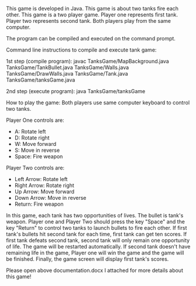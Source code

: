This game is developed in Java. This game is about two tanks fire each other. This game is a two player game. Player one represents first tank. Player two represents second tank. Both players play from the same computer.

The program can be compiled and executed on the command prompt.

Command line instructions to compile and execute tank game:

1st step (compile program): javac TanksGame/MapBackground.java TanksGame/TankBullet.java TanksGame/Walls.java TanksGame/DrawWalls.java                               TanksGame/Tank.java TanksGame/tanksGame.java

2nd step (execute program): java TanksGame/tanksGame

How to play the game: Both players use same computer keyboard to control two tanks.

Player One controls are:
* A: Rotate left
* D: Rotate right
* W: Move forward
* S: Move in reverse
* Space: Fire weapon

Player Two controls are:
* Left Arrow: Rotate left
* Right Arrow: Rotate right
* Up Arrow: Move forward
* Down Arrow: Move in reverse
* Return: Fire weapon

In this game, each tank has two opportunities of lives. The bullet is tank's weapon. Player one and Player Two should press the key "Space" and the key "Return" to control two tanks to launch bullets to fire each other. If first tank's bullets hit second tank for each time, first tank can get ten scores. If first tank defeats second tank, second tank will only remain one opportunity of life. The game will be restarted automatically. If second tank doesn't have remaining life in the game, Player one will win the game and the game will be finished. Finally, the game screen will display first tank's scores.

Please open above documentation.docx I attached for more details about this game!
